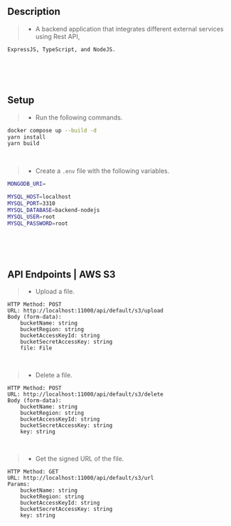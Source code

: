 ## Description

> - A backend application that integrates different external services using Rest API,

    ExpressJS, TypeScript, and NodeJS.

<br />
<br />
<br />

## Setup

> - Run the following commands.

```bash
docker compose up --build -d
yarn install
yarn build
```

<br />

> - Create a `.env` file with the following variables.

```bash
MONGODB_URI=

MYSQL_HOST=localhost
MYSQL_PORT=3310
MYSQL_DATABASE=backend-nodejs
MYSQL_USER=root
MYSQL_PASSWORD=root
```

<br />
<br />
<br />

## API Endpoints | AWS S3

> - Upload a file.

```plaintext
HTTP Method: POST
URL: http://localhost:11000/api/default/s3/upload
Body (form-data):
    bucketName: string
    bucketRegion: string
    bucketAccessKeyId: string
    bucketSecretAccessKey: string
    file: File
```

<br />

> - Delete a file.

```plaintext
HTTP Method: POST
URL: http://localhost:11000/api/default/s3/delete
Body (form-data):
    bucketName: string
    bucketRegion: string
    bucketAccessKeyId: string
    bucketSecretAccessKey: string
    key: string
```

<br />

> - Get the signed URL of the file.

```plaintext
HTTP Method: GET
URL: http://localhost:11000/api/default/s3/url
Params:
    bucketName: string
    bucketRegion: string
    bucketAccessKeyId: string
    bucketSecretAccessKey: string
    key: string
```
